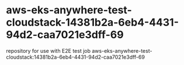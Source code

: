 # aws-eks-anywhere-test-cloudstack-14381b2a-6eb4-4431-94d2-caa7021e3dff-69
repository for use with E2E test job aws-eks-anywhere-test-cloudstack:14381b2a-6eb4-4431-94d2-caa7021e3dff-69
